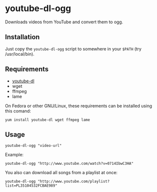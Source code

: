 # youtube-dl-ogg

Downloads videos from YouTube and convert them to ogg.

## Installation

Just copy the `youtube-dl-ogg` script to somewhere in your `$PATH` (try /usr/local/bin).

## Requirements

  * [youtube-dl](https://github.com/rg3/youtube-dl)
  * wget
  * ffmpeg
  * lame

On Fedora or other GNU/Linux, these requirements can be installed using this comand:

	yum install youtube-dl wget ffmpeg lame

## Usage

    youtube-dl-ogg "video-url"


Example:

    youtube-dl-ogg "http://www.youtube.com/watch?v=0714IbwC3HA"


You also can download all songs from a playlist at once:

    youtube-dl-ogg "http://www.youtube.com/playlist?list=PL35104532FCBAE989"



